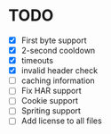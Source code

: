 # TODO

- [x] First byte support
- [x] 2-second cooldown
- [x] timeouts
- [x] invalid header check
- [ ] caching information
- [ ] Fix HAR support
- [ ] Cookie support
- [ ] Spriting support
- [ ] Add license to all files
